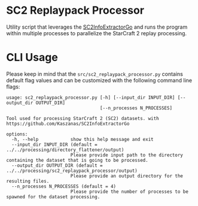 # SC2 Replaypack Processor

Utility script that leverages the [SC2InfoExtractorGo](https://github.com/Kaszanas/SC2InfoExtractorGo) and runs the program within multiple processes to parallelize the StarCraft 2 replay processing.

# CLI Usage

Please keep in mind that the ```src/sc2_replaypack_processor.py```  contains default flag values and can be customized with the following command line flags:
```
usage: sc2_replaypack_processor.py [-h] [--input_dir INPUT_DIR] [--output_dir OUTPUT_DIR]
                                   [--n_processes N_PROCESSES]

Tool used for processing StarCraft 2 (SC2) datasets. with https://github.com/Kaszanas/SC2InfoExtractorGo

options:
  -h, --help            show this help message and exit
  --input_dir INPUT_DIR (default = ../../processing/directory_flattener/output)
                        Please provide input path to the directory containing the dataset that is going to be processed.
  --output_dir OUTPUT_DIR (default = ../../processing/sc2_replaypack_processor/output)
                        Please provide an output directory for the resulting files.
  --n_processes N_PROCESSES (default = 4)
                        Please provide the number of processes to be spawned for the dataset processing.
```
